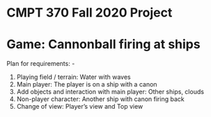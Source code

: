 # CMPT 370 Fall 2020 Project

# Game: Cannonball firing at ships

Plan for requirements: - 
1.	Playing field / terrain: Water with waves
2.	Main player: The player is on a ship with a canon
3.	Add objects and interaction with main player: Other ships, clouds
4.	Non-player character: Another ship with canon firing back
5.	Change of view: Player’s view and Top view

